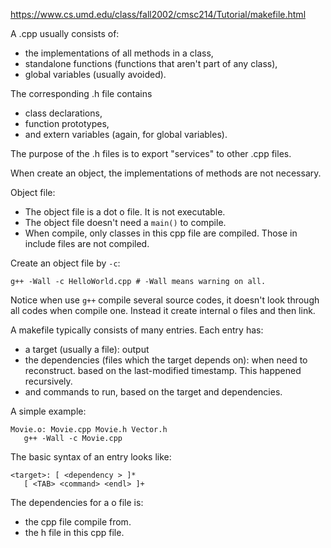https://www.cs.umd.edu/class/fall2002/cmsc214/Tutorial/makefile.html  

A .cpp usually consists of:
- the implementations of all methods in a class,
- standalone functions (functions that aren't part of any class),
- global variables (usually avoided). 

The corresponding .h file contains
- class declarations,
- function prototypes,
- and extern variables (again, for global variables). 

The purpose of the .h files is to export "services" to other .cpp files. 

When create an object, the implementations of methods are not necessary. 

Object file:  
- The object file is a dot o file. It is not executable.  
- The object file doesn't need a `main()` to compile.  
- When compile, only classes in this cpp file are compiled. Those in include files are not compiled.  

Create an object file by `-c`:  
```
g++ -Wall -c HelloWorld.cpp # -Wall means warning on all.  
```

Notice when use `g++` compile several source codes, it doesn't look through all codes when compile one. Instead it create internal o files and then link.  
  
A makefile typically consists of many entries. Each entry has:
- a target (usually a file): output  
- the dependencies (files which the target depends on): when need to reconstruct. based on the last-modified timestamp. This happened recursively.  
- and commands to run, based on the target and dependencies. 

A simple example:  
```
Movie.o: Movie.cpp Movie.h Vector.h
   g++ -Wall -c Movie.cpp
```

The basic syntax of an entry looks like:
```
<target>: [ <dependency > ]*
   [ <TAB> <command> <endl> ]+
```

The dependencies for a o file is:  
- the cpp file compile from.  
- the h file in this cpp file.  

